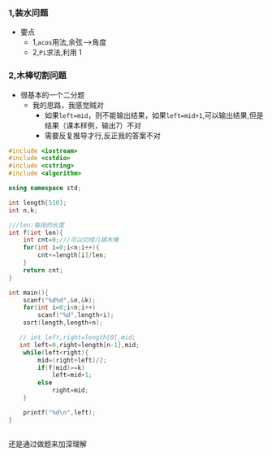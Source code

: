 ### 1,装水问题
* 要点
  * 1,```acos```用法,余弦-->角度
  * 2,```Pi```求法,利用 1

### 2,木棒切割问题
* 很基本的一个二分题
  * 我的思路，我感觉贼对
    * 如果```left=mid```，则不能输出结果，如果```left=mid+1```,可以输出结果,但是结果（课本样例，输出7）不对
    * 需要反复推导才行,反正我的答案不对
  
```cpp
#include <iostream>
#include <cstdio>
#include <cstring>
#include <algorithm>

using namespace std;

int length[510];
int n,k;

///len:每段的长度
int f(int len){
    int cnt=0;///可以切成几根木棒
    for(int i=0;i<n;i++){
        cnt+=length[i]/len;
    }
    return cnt;
}

int main(){
    scanf("%d%d",&n,&k);
    for(int i=0;i<n;i++)
        scanf("%d",length+i);
    sort(length,length+n);

   // int left,right=length[0],mid;
   int left=0,right=length[n-1],mid;
    while(left<right){
        mid=(right+left)/2;
        if(f(mid)>=k)
            left=mid+1;
        else
            right=mid;
    }

    printf("%d\n",left);
}



```

还是通过做题来加深理解


